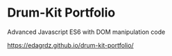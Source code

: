 # Drum-Kit Portfolio
Advanced Javascript ES6 with DOM manipulation code 

https://edagrdz.github.io/drum-kit-portfolio/
